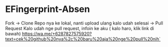 # EFingerprint-Absen
 Fork -> Clone Repo nya ke lokal, nanti upload ulang kalo udah selesai -> Pull Request
 Kalo udah nge pull request, infoin ke aku ( kalo haro, klik link di bawah)
 https://wa.me/+6287827575920?text=cek%20github%20nya%2c%20baru%20aja%20nge%20pull%20nih`